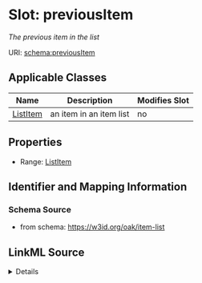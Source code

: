 # Slot: previousItem


_The previous item in the list_



URI: [schema:previousItem](http://schema.org/previousItem)



<!-- no inheritance hierarchy -->




## Applicable Classes

| Name | Description | Modifies Slot |
| --- | --- | --- |
[ListItem](ListItem.md) | an item in an item list |  no  |







## Properties

* Range: [ListItem](ListItem.md)





## Identifier and Mapping Information







### Schema Source


* from schema: https://w3id.org/oak/item-list




## LinkML Source

<details>
```yaml
name: previousItem
description: The previous item in the list
from_schema: https://w3id.org/oak/item-list
rank: 1000
slot_uri: schema:previousItem
alias: previousItem
owner: ListItem
domain_of:
- ListItem
range: ListItem

```
</details>